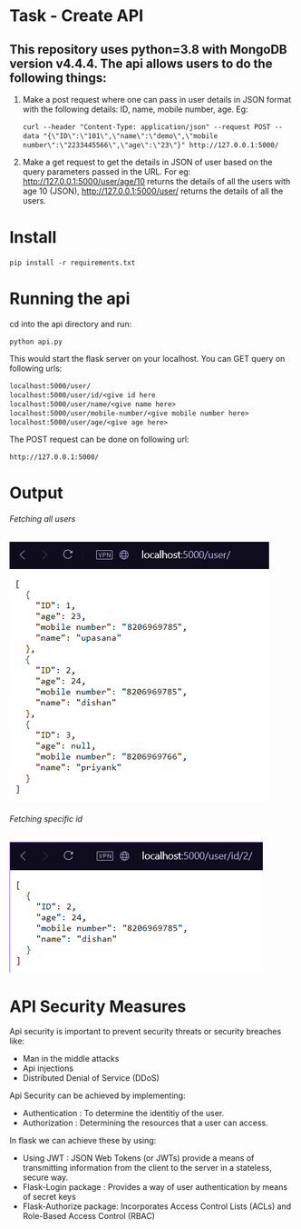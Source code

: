 # Task - Create API


## This repository uses python=3.8 with MongoDB version v4.4.4. The api allows users to do the following things:
  1. Make a post request where one can pass in user details in JSON format with the following details:
     ID, name, mobile number, age. Eg: 
     ```
     curl --header "Content-Type: application/json" --request POST --data "{\"ID\":\"101\",\"name\":\"demo\",\"mobile number\":\"2233445566\",\"age\":\"23\"}" http://127.0.0.1:5000/
     ```
  2. Make a get request to get the details in JSON of user based on the query parameters passed in the URL.
For eg: http://127.0.0.1:5000/user/age/10 returns the details of all the users with age 10 (JSON), http://127.0.0.1:5000/user/ returns the details of all the users.

# Install
```
pip install -r requirements.txt
```

# Running the api

cd into the api directory and run:
```
python api.py
```
This would start the flask server on your localhost. You can GET query on following urls:

```
localhost:5000/user/
localhost:5000/user/id/<give id here
localhost:5000/user/name/<give name here>
localhost:5000/user/mobile-number/<give mobile number here>
localhost:5000/user/age/<give age here>
```

The POST request can be done on following url:

```
http://127.0.0.1:5000/
```


# Output

###### Fetching all users 
![Alt text](Screenshots/All_users.png?raw=true "All Users JSON")

###### Fetching specific id
![Alt text](Screenshots/Id_query.png?raw=true "ID Query JSON")


# API Security Measures

Api security is important to prevent security threats or security breaches like:
  - Man in the middle attacks
  - Api injections
  - Distributed Denial of Service (DDoS)

Api Security can be achieved by implementing:
- Authentication : To determine the identitiy of the user.
- Authorization : Determining the resources that a user can access.


In flask we can achieve these by using:
- Using JWT : JSON Web Tokens (or JWTs) provide a means of transmitting information from the client to the server in a stateless, secure way.
- Flask-Login package : Provides a way of user authentication by means of secret keys
- Flask-Authorize package: Incorporates Access Control Lists (ACLs) and Role-Based Access Control (RBAC)
